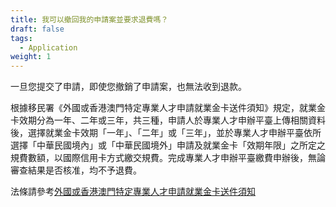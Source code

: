```yaml
---
title: 我可以撤回我的申請案並要求退費嗎？
draft: false
tags:
  - Application
weight: 1
---
```

一旦您提交了申請，即使您撤銷了申請案，也無法收到退款。

根據移民署《外國或香港澳門特定專業人才申請就業金卡送件須知》規定，就業金卡效期分為一年、二年或三年，共三種，申請人於專業人才申辦平臺上傳相關資料後，選擇就業金卡效期「一年」、「二年」或「三年」，並於專業人才申辦平臺依所選擇「中華民國境內」或「中華民國境外」申請及就業金卡「效期年限」之所定之規費數額，以國際信用卡方式繳交規費。完成專業人才申辦平臺繳費申辦後，無論審查結果是否核准，均不予退費。

法條請參考[外國或香港澳門特定專業人才申請就業金卡送件須知](https://www.immigration.gov.tw/5385/7244/7250/7317/%E5%B1%85%E7%95%99/181950/)